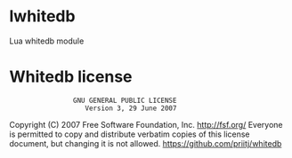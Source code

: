 # lwhitedb
Lua whitedb module





# Whitedb license

                    GNU GENERAL PUBLIC LICENSE
                       Version 3, 29 June 2007

 Copyright (C) 2007 Free Software Foundation, Inc. <http://fsf.org/>
 Everyone is permitted to copy and distribute verbatim copies
 of this license document, but changing it is not allowed.
 https://github.com/priitj/whitedb
